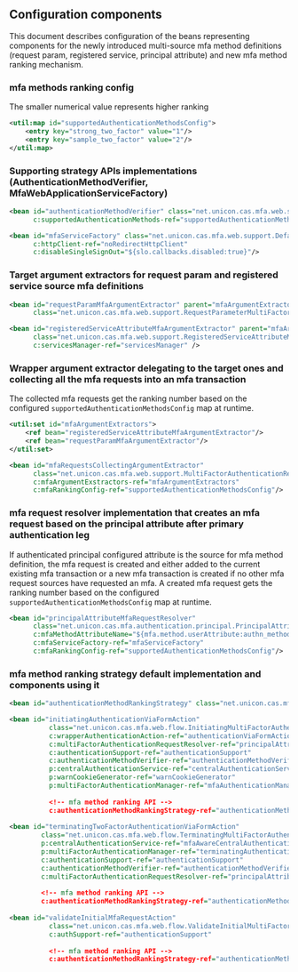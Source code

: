## Configuration components

This document describes configuration of the beans representing components for the newly introduced
multi-source mfa method definitions (request param, registered service, principal attribute) and
new mfa method ranking mechanism.

### mfa methods ranking config

The smaller numerical value represents higher ranking

```xml
<util:map id="supportedAuthenticationMethodsConfig">
    <entry key="strong_two_factor" value="1"/>
    <entry key="sample_two_factor" value="2"/>
</util:map>
```

### Supporting strategy APIs implementations (AuthenticationMethodVerifier, MfaWebApplicationServiceFactory)

```xml
<bean id="authenticationMethodVerifier" class="net.unicon.cas.mfa.web.support.DefaultAuthenticationMethodVerifier"
      c:supportedAuthenticationMethods-ref="supportedAuthenticationMethodsConfig"/>

<bean id="mfaServiceFactory" class="net.unicon.cas.mfa.web.support.DefaultMfaWebApplicationServiceFactory"
      c:httpClient-ref="noRedirectHttpClient"
      c:disableSingleSignOut="${slo.callbacks.disabled:true}"/>
```

### Target argument extractors for request param and registered service source mfa definitions

```xml
<bean id="requestParamMfaArgumentExtractor" parent="mfaArgumentExtractor"
      class="net.unicon.cas.mfa.web.support.RequestParameterMultiFactorAuthenticationArgumentExtractor"/>

<bean id="registeredServiceAttributeMfaArgumentExtractor" parent="mfaArgumentExtractor"
      class="net.unicon.cas.mfa.web.support.RegisteredServiceAttributeMultiFactorAuthenticationArgumentExtractor"
      c:servicesManager-ref="servicesManager" />
```

### Wrapper argument extractor delegating to the target ones and collecting all the mfa requests into an mfa transaction

The collected mfa requests get the ranking number based on the configured `supportedAuthenticationMethodsConfig` map at runtime.

```xml
<util:set id="mfaArgumentExtractors">
    <ref bean="registeredServiceAttributeMfaArgumentExtractor"/>
    <ref bean="requestParamMfaArgumentExtractor"/>
</util:set>

<bean id="mfaRequestsCollectingArgumentExtractor"
      class="net.unicon.cas.mfa.web.support.MultiFactorAuthenticationRequestsCollectingArgumentExtractor"
      c:mfaArgumentExstractors-ref="mfaArgumentExtractors"
      c:mfaRankingConfig-ref="supportedAuthenticationMethodsConfig"/>
```

### mfa request resolver implementation that creates an mfa request based on the principal attribute after primary authentication leg

If authenticated principal configured attribute is the source for mfa method definition, the mfa request is created
and either added to the current existing mfa transaction or a new mfa transaction is created if no other mfa request sources
have requested an mfa. A created mfa request gets the ranking number based on the configured `supportedAuthenticationMethodsConfig` map at runtime.

```xml
<bean id="principalAttributeMfaRequestResolver"
      class="net.unicon.cas.mfa.authentication.principal.PrincipalAttributeMultiFactorAuthenticationRequestResolver"
      c:mfaMethodAttributeName="${mfa.method.userAttribute:authn_method}"
      c:mfaServiceFactory-ref="mfaServiceFactory"
      c:mfaRankingConfig-ref="supportedAuthenticationMethodsConfig"/>
```

### mfa method ranking strategy default implementation and components using it

```xml
<bean id="authenticationMethodRankingStrategy" class="net.unicon.cas.mfa.authentication.RequestedAuthenticationMethodRankingStrategy"/>

<bean id="initiatingAuthenticationViaFormAction"
          class="net.unicon.cas.mfa.web.flow.InitiatingMultiFactorAuthenticationViaFormAction"
          c:wrapperAuthenticationAction-ref="authenticationViaFormAction"
          c:multiFactorAuthenticationRequestResolver-ref="principalAttributeMfaRequestResolver"
          c:authenticationSupport-ref="authenticationSupport"
          c:authenticationMethodVerifier-ref="authenticationMethodVerifier"
          p:centralAuthenticationService-ref="centralAuthenticationService"          
          p:warnCookieGenerator-ref="warnCookieGenerator"
          p:multiFactorAuthenticationManager-ref="mfaAuthenticationManager"
          
          <!-- mfa method ranking API -->
          c:authenticationMethodRankingStrategy-ref="authenticationMethodRankingStrategy"/>
          
<bean id="terminatingTwoFactorAuthenticationViaFormAction"
        class="net.unicon.cas.mfa.web.flow.TerminatingMultiFactorAuthenticationViaFormAction" 
        p:centralAuthenticationService-ref="mfaAwareCentralAuthenticationService"
        p:multiFactorAuthenticationManager-ref="terminatingAuthenticationManager"
        c:authenticationSupport-ref="authenticationSupport"
        c:authenticationMethodVerifier-ref="authenticationMethodVerifier"
        c:multiFactorAuthenticationRequestResolver-ref="principalAttributeMfaRequestResolver"
        
        <!-- mfa method ranking API -->
        c:authenticationMethodRankingStrategy-ref="authenticationMethodRankingStrategy"/>
                  
<bean id="validateInitialMfaRequestAction"
          class="net.unicon.cas.mfa.web.flow.ValidateInitialMultiFactorAuthenticationRequestAction"
          c:authSupport-ref="authenticationSupport"
          
          <!-- mfa method ranking API -->
          c:authenticationMethodRankingStrategy-ref="authenticationMethodRankingStrategy"/>                  
```